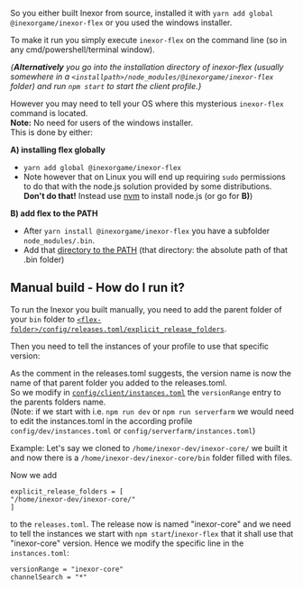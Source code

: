 So you either built Inexor from source, installed it with `yarn add global @inexorgame/inexor-flex` or you used the windows installer.

To make it run you simply execute `inexor-flex` on the command line (so in any cmd/powershell/terminal window).

*{**Alternatively** you go into the installation directory of inexor-flex (usually somewhere in a `<installpath>/node_modules/@inexorgame/inexor-flex` folder) and run `npm start` to start the client profile.}*

However you may need to tell your OS where this mysterious `inexor-flex` command is located.  
**Note:** No need for users of the windows installer.  
This is done by either:  

**A) installing flex globally**
   * `yarn add global @inexorgame/inexor-flex`
   * Note however that on Linux you will end up requiring `sudo` permissions to do that with the node.js solution provided by some distributions. **Don't do that!** Instead use [nvm](https://github.com/creationix/nvm#installation) to install node.js (or go for **B)**)
 
**B) add flex to the PATH**
   * After `yarn install @inexorgame/inexor-flex` you have a subfolder `node_modules/.bin`.
   * Add that [directory to the PATH](https://www.google.de/search?q=add+folder+to+path) (that directory: the absolute path of that .bin folder)
 

## Manual build - How do I run it?

To run the Inexor you built manually, you need to add the parent folder of your `bin` folder to [`<flex-folder>/config/releases.toml/explicit_release_folders`](https://github.com/inexorgame/inexor-flex/blob/master/config/releases.toml#L12).  

Then you need to tell the instances of your profile to use that specific version:

As the comment in the releases.toml suggests, the version name is now the name of that parent folder you added to the releases.toml.  
So we modify in [`config/client/instances.toml`](https://github.com/inexorgame/inexor-flex/blob/master/config/client/instances.toml#L9) the `versionRange` entry to the parents folders name.  
(Note: if we start with i.e. `npm run dev` or `npm run serverfarm` we would need to edit the instances.toml in the according profile `config/dev/instances.toml` or `config/serverfarm/instances.toml`)

Example:
Let's say we cloned to `/home/inexor-dev/inexor-core/` we built it and now there is a `/home/inexor-dev/inexor-core/bin` folder filled with files.

Now we add
```
explicit_release_folders = [
"/home/inexor-dev/inexor-core/"
]
```
to the `releases.toml`.
The release now is named "inexor-core" and we need to tell the instances we start with `npm start`/`inexor-flex` that it shall use that "inexor-core" version. Hence we modify the specific line in the `instances.toml`:
```
versionRange = "inexor-core"
channelSearch = "*"
```
